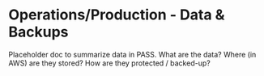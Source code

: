 # Operations/Production - Data & Backups

Placeholder doc to summarize data in PASS.
What are the data?
Where (in AWS) are they stored?
How are they protected / backed-up?
